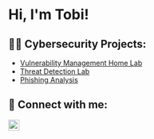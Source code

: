 <h1>Hi, I'm Tobi! </h1>

<h2>👨‍💻 Cybersecurity Projects:</h2>

  - [Vulnerability Management Home Lab](https://github.com/Toblawal1/Vulnerability-Management-project)
  - [Threat Detection Lab](https://github.com/Toblawal1/Threat-Detection-Lab)
 - [Phishing Analysis](https://github.com/Toblawal1/Phishing-Analysis)
  


<h2> 🤳 Connect with me:</h2>



[<img align="left" alt="JoshMadakor | LinkedIn" width="22px" src="https://cdn.jsdelivr.net/npm/simple-icons@v3/icons/linkedin.svg" />][linkedin]

[linkedin]: www.linkedin.com/in/oluwatobi-lawal-b088812b6

<!--
**joshmadakor1/joshmadakor1** is a ✨ _special_ ✨ repository because its `README.md` (this file) appears on your GitHub profile.

Here are some ideas to get you started:

- 🔭 I’m currently working on ...
- 🌱 I’m currently learning ...
- 👯 I’m looking to collaborate on ...
- 🤔 I’m looking for help with ...
- 💬 Ask me about ...
- 📫 How to reach me: ...
- 😄 Pronouns: ...
- ⚡ Fun fact: ...
-->
